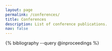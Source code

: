 ```yaml
---
layout: page
permalink: /conferences/
title: Conferences
description: List of conference publications.
nav: false
---
```

<div class="publications">
  {% bibliography --query @inproceedings %}
</div>
